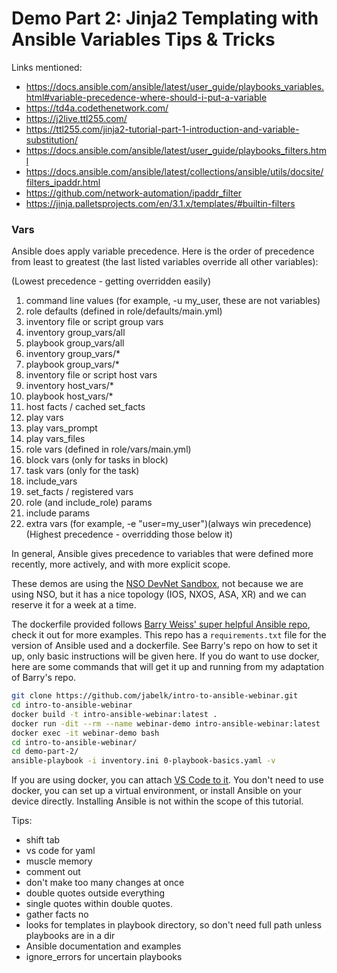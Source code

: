 # Demo Part 2: Jinja2 Templating with Ansible Variables Tips & Tricks

Links mentioned:
- https://docs.ansible.com/ansible/latest/user_guide/playbooks_variables.html#variable-precedence-where-should-i-put-a-variable
- https://td4a.codethenetwork.com/
- <https://j2live.ttl255.com/>
- <https://ttl255.com/jinja2-tutorial-part-1-introduction-and-variable-substitution/>
- <https://docs.ansible.com/ansible/latest/user_guide/playbooks_filters.html>
- <https://docs.ansible.com/ansible/latest/collections/ansible/utils/docsite/filters_ipaddr.html>
- <https://github.com/network-automation/ipaddr_filter>
- <https://jinja.palletsprojects.com/en/3.1.x/templates/#builtin-filters>

### Vars 

Ansible does apply variable precedence. Here is the order of precedence from least to greatest (the last listed variables override all other variables):

(Lowest precedence - getting overridden easily)
 1. command line values (for example, -u my_user, these are not variables)
 2. role defaults (defined in role/defaults/main.yml) 
 3. inventory file or script group vars 
 4. inventory group_vars/all 
 5. playbook group_vars/all  
 6. inventory group_vars/*  
 7. playbook group_vars/* 
 8. inventory file or script host vars  
 9. inventory host_vars/*  
10. playbook host_vars/*  
11. host facts / cached set_facts  
12. play vars
13. play vars_prompt
14. play vars_files
15. role vars (defined in role/vars/main.yml)
16. block vars (only for tasks in block)
17. task vars (only for the task)
18. include_vars
19. set_facts / registered vars
20. role (and include_role) params
21. include params
22. extra vars (for example, -e "user=my_user")(always win precedence)
(Highest precedence - overridding those below it)

In general, Ansible gives precedence to variables that were defined more recently, more actively, and with more explicit scope.


These demos are using the [NSO DevNet Sandbox](https://devnetsandbox.cisco.com/RM/Diagram/Index/43244b33-7af5-4e6b-9b48-58cadf3d2d24?diagramType=Topology), not because we are using NSO, but it has a nice topology (IOS, NXOS, ASA, XR) and we can reserve it for a week at a time.


The dockerfile provided follows [Barry Weiss' super helpful Ansible repo](https://github.com/barweiss45/Ansible-IOSXE-Always-On-Demo), check it out for more examples. This repo has a `requirements.txt` file for the version of Ansible used and a dockerfile. See Barry's repo on how to set it up, only basic instructions will be given here. If you do want to use docker, here are some commands that will get it up and running from my adaptation of Barry's repo.


```bash
git clone https://github.com/jabelk/intro-to-ansible-webinar.git
cd intro-to-ansible-webinar
docker build -t intro-ansible-webinar:latest .
docker run -dit --rm --name webinar-demo intro-ansible-webinar:latest
docker exec -it webinar-demo bash
cd intro-to-ansible-webinar/
cd demo-part-2/
ansible-playbook -i inventory.ini 0-playbook-basics.yaml -v
```

If you are using docker, you can attach [VS Code to it](https://code.visualstudio.com/docs/remote/attach-container). You don't need to use docker, you can set up a virtual environment, or install Ansible on your device directly. Installing Ansible is not within the scope of this tutorial.

Tips:

- shift tab
- vs code for yaml
- muscle memory
- comment out
- don't make too many changes at once
- double quotes outside everything
- single quotes within double quotes.
- gather facts no
- looks for templates in playbook directory, so don't need full path unless playbooks are in a dir
- Ansible documentation and examples
- ignore_errors for uncertain playbooks